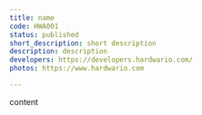 ```yaml
---
title: name
code: HWA001
status: published
short_description: short description
description: description
developers: https://developers.hardwario.com/
photos: https://www.hardwario.com

---
```

content